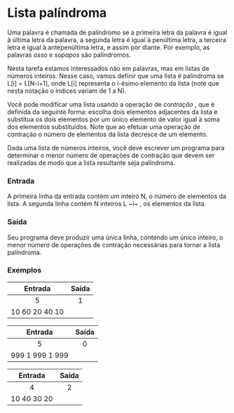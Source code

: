 # Lista palíndroma

Uma palavra é chamada de palíndromo se a primeira letra da palavra é igual à última letra da palavra, a segunda letra é igual à penúltima letra, a terceira letra é igual à antepenúltima letra, e assim por diante. Por exemplo, as palavras *osso* e *sopapos* são palíndromos.

Nesta tarefa estamos interessados não em palavras, mas em listas de números inteiros. Nesse caso, vamos definir que uma lista é palíndroma se L[i] = L[N-i+1], onde L[i] representa o i-ésimo elemento da lista (note que nesta notação o índices variam de 1 a N).

Você pode modificar uma lista usando a operação de  *contração* , que é definida da seguinte forma: escolha dois elementos adjacentes da lista e substitua os dois elementos por um único elemento de valor igual à soma dos elementos substituídos. Note que ao efetuar uma operação de contração o número de elementos da lista decresce de um elemento.

Dada uma lista de números inteiros, você deve escrever um programa para determinar o menor número de operações de contração que devem ser realizadas de modo que a lista resultante seja palíndroma.

### Entrada

A primeira linha da entrada contém um inteiro N, o número de elementos da lista. A segunda linha contém N inteiros L ~i~ , os elementos da lista.

### Saída

Seu programa deve produzir uma única linha, contendo um único inteiro, o menor número de operações de contração necessárias para tornar a lista palíndroma.

### Exemplos

|    Entrada    | Saída |
| :------------: | :----: |
|       5       |   1   |
| 10 60 20 40 10 |        |

|     Entrada     | Saída |
| :-------------: | :----: |
|        5        |   0   |
| 999 1 999 1 999 |        |

|   Entrada   | Saída |
| :---------: | :----: |
|      4      |   2   |
| 10 40 30 20 |        |
